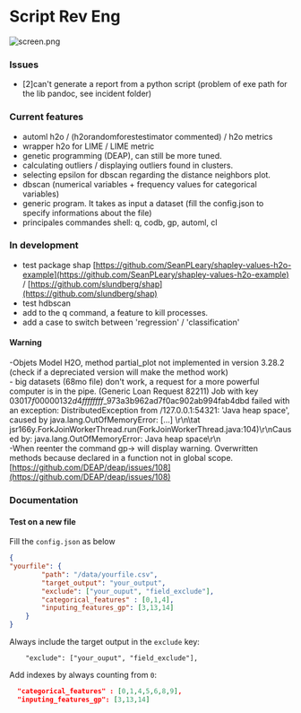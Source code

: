 # Script Rev Eng

![screen.png](https://github.com/jgraille/reveng/blob/master/screen.png)

### Issues
- [2]can't generate a report from a python script (problem of exe path for the lib pandoc, see incident folder)

### Current features
- automl h2o / (h2orandomforestestimator commented) / h2o metrics 
- wrapper h2o for LIME / LIME metric 
- genetic programming (DEAP), can still be more tuned.
- calculating outliers / displaying outliers found in clusters.
- selecting epsilon for dbscan regarding the distance neighbors plot.
- dbscan (numerical variables + frequency values for categorical variables)
- generic program. It takes as input a dataset (fill the config.json to specify informations about the file)
- principales commandes shell: q, codb, gp, automl, cl

### In development
- test package shap [https://github.com/SeanPLeary/shapley-values-h2o-example](https://github.com/SeanPLeary/shapley-values-h2o-example) / [https://github.com/slundberg/shap](https://github.com/slundberg/shap)
- test hdbscan
- add to the q command, a feature to kill processes.
- add a case to switch between 'regression' / 'classification'

#### Warning
-Objets Model H2O, method partial_plot not implemented in version 3.28.2 (check if a depreciated version will make the method work)
<br/>- big datasets (68mo file) don't work, a request for a more powerful computer is in the pipe. (Generic Loan Request 82211)
Job with key $03017f00000132d4ffffffff$_973a3b962ad7f0ac902ab994fab4dbd failed with an exception: DistributedException from /127.0.0.1:54321: 'Java heap space', 
caused by java.lang.OutOfMemoryError: [...] \r\n\tat jsr166y.ForkJoinWorkerThread.run(ForkJoinWorkerThread.java:104)\r\nCaused by: java.lang.OutOfMemoryError: Java heap space\r\n
<br/>-When reenter the command gp-> will display warning. Overwritten methods because declared in a function not in global scope. [https://github.com/DEAP/deap/issues/108](https://github.com/DEAP/deap/issues/108)

### Documentation
#### Test on a new file
Fill the `config.json` as below
```json
{
"yourfile": {
		"path": "/data/yourfile.csv",
		"target_output": "your_output",
		"exclude": ["your_ouput", "field_exclude"],
		"categorical_features" : [0,1,4],
		"inputing_features_gp": [3,13,14]
	}
}
```
Always include the target output in the `exclude` key: 
```
    "exclude": ["your_ouput", "field_exclude"],
```

Add indexes by always counting from `0`:
```json
  "categorical_features" : [0,1,4,5,6,8,9],
  "inputing_features_gp": [3,13,14]
```


